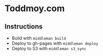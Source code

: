 # Toddmoy.com

## Instructions

* Build with `middleman build`
* Deploy to gh-pages with `middleman deploy`
* Deploy to S3 with `middleman s3_sync`
